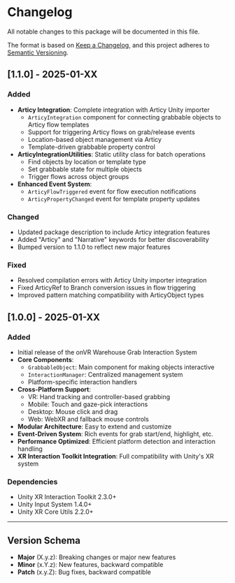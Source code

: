 # Changelog

All notable changes to this package will be documented in this file.

The format is based on [Keep a Changelog](https://keepachangelog.com/en/1.0.0/),
and this project adheres to [Semantic Versioning](https://semver.org/spec/v2.0.0.html).

## [1.1.0] - 2025-01-XX

### Added
- **Articy Integration**: Complete integration with Articy Unity importer
  - `ArticyIntegration` component for connecting grabbable objects to Articy flow templates
  - Support for triggering Articy flows on grab/release events
  - Location-based object management via Articy
  - Template-driven grabbable property control
- **ArticyIntegrationUtilities**: Static utility class for batch operations
  - Find objects by location or template type
  - Set grabbable state for multiple objects
  - Trigger flows across object groups
- **Enhanced Event System**: 
  - `ArticyFlowTriggered` event for flow execution notifications
  - `ArticyPropertyChanged` event for template property updates

### Changed
- Updated package description to include Articy integration features
- Added "Articy" and "Narrative" keywords for better discoverability
- Bumped version to 1.1.0 to reflect new major features

### Fixed
- Resolved compilation errors with Articy Unity importer integration
- Fixed ArticyRef to Branch conversion issues in flow triggering
- Improved pattern matching compatibility with ArticyObject types

## [1.0.0] - 2025-01-XX

### Added
- Initial release of the onVR Warehouse Grab Interaction System
- **Core Components**:
  - `GrabbableObject`: Main component for making objects interactive
  - `InteractionManager`: Centralized management system
  - Platform-specific interaction handlers
- **Cross-Platform Support**:
  - VR: Hand tracking and controller-based grabbing
  - Mobile: Touch and gaze-pick interactions  
  - Desktop: Mouse click and drag
  - Web: WebXR and fallback mouse controls
- **Modular Architecture**: Easy to extend and customize
- **Event-Driven System**: Rich events for grab start/end, highlight, etc.
- **Performance Optimized**: Efficient platform detection and interaction handling
- **XR Interaction Toolkit Integration**: Full compatibility with Unity's XR system

### Dependencies
- Unity XR Interaction Toolkit 2.3.0+
- Unity Input System 1.4.0+
- Unity XR Core Utils 2.2.0+

---

## Version Schema

- **Major** (X.y.z): Breaking changes or major new features
- **Minor** (x.Y.z): New features, backward compatible
- **Patch** (x.y.Z): Bug fixes, backward compatible
